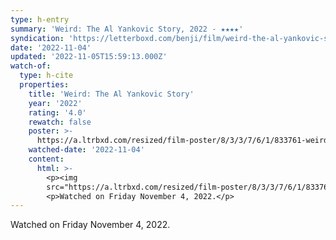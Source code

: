 ```yaml
---
type: h-entry
summary: 'Weird: The Al Yankovic Story, 2022 - ★★★★'
syndication: 'https://letterboxd.com/benji/film/weird-the-al-yankovic-story-2022/'
date: '2022-11-04'
updated: '2022-11-05T15:59:13.000Z'
watch-of:
  type: h-cite
  properties:
    title: 'Weird: The Al Yankovic Story'
    year: '2022'
    rating: '4.0'
    rewatch: false
    poster: >-
      https://a.ltrbxd.com/resized/film-poster/8/3/3/7/6/1/833761-weird-the-al-yankovic-story-0-600-0-900-crop.jpg?v=e29de7706f
    watched-date: '2022-11-04'
    content:
      html: >-
        <p><img
        src="https://a.ltrbxd.com/resized/film-poster/8/3/3/7/6/1/833761-weird-the-al-yankovic-story-0-600-0-900-crop.jpg?v=e29de7706f"/></p>
        <p>Watched on Friday November 4, 2022.</p>
---
```

Watched on Friday November 4, 2022.
